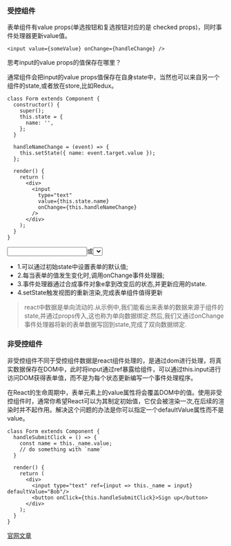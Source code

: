 ### 受控组件

表单组件有value props(单选按钮和复选按钮对应的是 checked props)，同时事件处理器更新value值。
```
<input value={someValue} onChange={handleChange} />
```
思考input的value props的值保存在哪里？  

通常组件会把input的value props值保存在自身state中，当然也可以来自另一个组件的state,或者放在store,比如Redux。
```
class Form extends Component {
  constructor() {
    super();
    this.state = {
      name: '',
    };
  }

  handleNameChange = (event) => {
    this.setState({ name: event.target.value });
  };

  render() {
    return (
      <div>
        <input
          type="text"
          value={this.state.name}
          onChange={this.handleNameChange}
        />
      </div>
    );
  }
}
```  

<input>或<select>都要绑定一个change事件;每当表单的状态发生变化,都会被写入组件的state中,这种组件在React中被称为受控组件;在受控组件中,组件渲染出的状态与它的value或者checked prop向对应.react通过这种方式消除了组件的局部状态,使应用的整个状态可控.react官方同样推荐使用受控表单组件,总结下React受控组件更新state的流程:  
  
- 1.可以通过初始state中设置表单的默认值;
- 2.每当表单的值发生变化时,调用onChange事件处理器;
- 3.事件处理器通过合成事件对象e拿到改变后的状态,并更新应用的state.
- 4.setState触发视图的重新渲染,完成表单组件值得更新

> react中数据是单向流动的.从示例中,我们能看出来表单的数据来源于组件的state,并通过props传入,这也称为单向数据绑定.然后,我们又通过onChange事件处理器将新的表单数据写回到state,完成了双向数据绑定.  

### 非受控组件  

非受控组件不同于受控组件数据是react组件处理的，是通过dom进行处理，将真实数据保存在DOM中，此时将input通过ref暴露给组件，可以通过this.input进行访问DOM获得表单值，而不是为每个状态更新编写一个事件处理程序。   

在React的生命周期中，表单元素上的value属性将会覆盖DOM中的值。使用非受控组件时，通常你希望React可以为其制定初始值，它仅会被渲染一次,在后续的渲染时并不起作用。解决这个问题的办法是你可以指定一个defaultValue属性而不是value。  

```
class Form extends Component {
  handleSubmitClick = () => {
    const name = this._name.value;
    // do something with `name`
  }

  render() {
    return (
      <div>
        <input type="text" ref={input => this._name = input} defaultValue="Bob"/>
        <button onClick={this.handleSubmitClick}>Sign up</button>
      </div>
    );
  }
}
```  

[官网文章](https://goshakkk.name/controlled-vs-uncontrolled-inputs-react/)
[](https://segmentfault.com/a/1190000012404114?utm_source=tag-newest)

